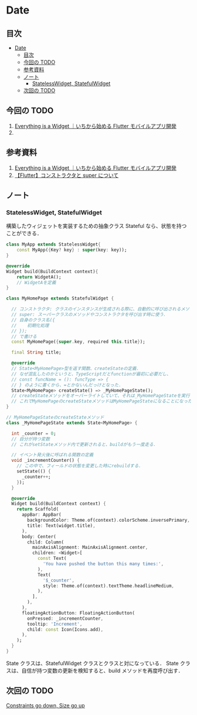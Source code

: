 # Date

## 目次

- [Date](#date)
  - [目次](#目次)
  - [今回の TODO](#今回の-todo)
  - [参考資料](#参考資料)
  - [ノート](#ノート)
    - [StatelessWidget, StatefulWidget](#statelesswidget-statefulwidget)
  - [次回の TODO](#次回の-todo)

## 今回の TODO

1. [Everything is a Widget ｜いちから始める Flutter モバイルアプリ開発](https://zenn.dev/heyhey1028/books/flutter-basics/viewer/flutter_2)
2.

## 参考資料

1. [Everything is a Widget ｜いちから始める Flutter モバイルアプリ開発](https://zenn.dev/heyhey1028/books/flutter-basics/viewer/flutter_2)
2. [【Flutter】コンストラクタと super について](https://zenn.dev/tsukatsuka1783/articles/flutter_constract_super)

## ノート

### StatelessWidget, StatefulWidget

構築したウィジェットを実装するための抽象クラス
Stateful なら、状態を持つことができる．

```dart
class MyApp extends StatelessWidget{
    const MyApp({Key? key} : super(key: key));
}

@override
Widget build(BuildContext context){
    return WidgetA();
    // WidgetAを定義
}
```

```dart
class MyHomePage extends StatefulWidget {

  // コンストラクタ: クラスのインスタンスが生成される際に、自動的に呼び出されるメソッドや初期化処理
  // super: スーパークラスのメソッドやコンストラクタを呼び出す時に使う．
  // 自身のクラス名({
  //    初期化処理
  // });
  // で書ける
  const MyHomePage({super.key, required this.title});

  final String title;

  @override
  // State<MyHomePage>型を返す関数、createStateの定義．
  // なぜ混乱したのかというと、TypeScriptだとfunctionが最初に必要だし、
  // const funcName = (): funcType => {
  // } のように書くから、=とかないんだっけとなった．
  State<MyHomePage> createState() => _MyHomePageState();
  // createStateメソッドをオーバーライトしていて、それは_MyHomePageStateを実行することになっている．
  // これでMyHomePageのcreateStateメソッドはMyHomePageStateになることになった．
}

// MyHomePageStateのcreateStateメソッド
class _MyHomePageState extends State<MyHomePage> {

  int _counter = 0;
  // 自分が持つ変数
  // これがsetStateメソッド内で更新されると、buildがもう一度走る．

  // イベント発火後に呼ばれる関数の定義
  void _incrementCounter() {
    // この中で、フィールドの状態を変更した時にrebuildする．
    setState(() {
      _counter++;
    });
  }

  @override
  Widget build(BuildContext context) {
    return Scaffold(
      appBar: AppBar(
        backgroundColor: Theme.of(context).colorScheme.inversePrimary,
        title: Text(widget.title),
      ),
      body: Center(
        child: Column(
          mainAxisAlignment: MainAxisAlignment.center,
          children: <Widget>[
            const Text(
              'You have pushed the button this many times:',
            ),
            Text(
              '$_counter',
              style: Theme.of(context).textTheme.headlineMedium,
            ),
          ],
        ),
      ),
      floatingActionButton: FloatingActionButton(
        onPressed: _incrementCounter,
        tooltip: 'Increment',
        child: const Icon(Icons.add),
      ),
    );
  }
}
```

State クラスは、StatefulWidget クラスとクラスと対になっている．
State クラスは、自信が持つ変数の更新を検知すると、build メソッドを再度呼び出す．

## 次回の TODO

[Constraints go down, Size go up](https://zenn.dev/heyhey1028/books/flutter-basics/viewer/flutter_3)
